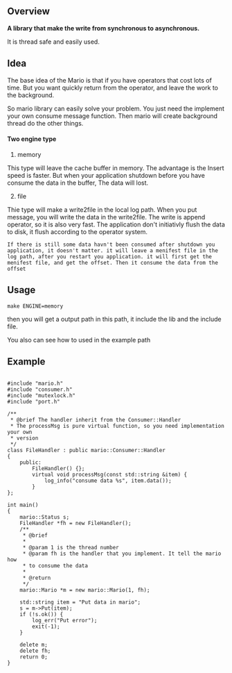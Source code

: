 ## Overview

**A library that make the write from synchronous to asynchronous.**

It is thread safe and easily used.

## Idea
The base idea of the Mario is that if you have operators that cost lots of time. But you want quickly return from the operator, and leave the work to the background.

So mario library can easily solve your problem. You just need the implement your own consume message function. Then mario will create background thread do the other things.

#### Two engine type

1. memory

This type will leave the cache buffer in memory. The advantage is the Insert speed is faster. But when your application shutdown before you have consume the data in the buffer, The data will lost.

2. file

Thie type will make a write2file in the local log path. When you put message, you will write the data in the write2file. The write is append operator, so it is also very fast. The application don't initiativly flush the data to disk, it flush according to the operator system.

    If there is still some data havn't been consumed after shutdown you application, it doesn't matter. it will leave a menifest file in the log path, after you restart you application. it will first get the menifest file, and get the offset. Then it consume the data from the offset

## Usage

    make ENGINE=memory

then you will get a output path in this path, it include the lib and the include file.

You also can see how to used in the example path

## Example

```

#include "mario.h"
#include "consumer.h"
#include "mutexlock.h"
#include "port.h"

/**
 * @brief The handler inherit from the Consumer::Handler
 * The processMsg is pure virtual function, so you need implementation your own
 * version
 */
class FileHandler : public mario::Consumer::Handler
{
    public:
        FileHandler() {};
        virtual void processMsg(const std::string &item) {
            log_info("consume data %s", item.data());
        }
};

int main()
{
    mario::Status s;
    FileHandler *fh = new FileHandler();
    /**
     * @brief
     *
     * @param 1 is the thread number
     * @param fh is the handler that you implement. It tell the mario how
     * to consume the data
     *
     * @return
     */
    mario::Mario *m = new mario::Mario(1, fh);

    std::string item = "Put data in mario";
    s = m->Put(item);
    if (!s.ok()) {
        log_err("Put error");
        exit(-1);
    }

    delete m;
    delete fh;
    return 0;
}

```
